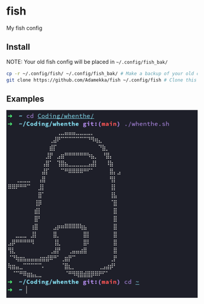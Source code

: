 # fish

My fish config

## Install

NOTE: Your old fish config will be placed in `~/.config/fish_bak/`

```bash
cp -r ~/.config/fish/ ~/.config/fish_bak/ # Make a backup of your old config
git clone https://github.com/Adamekka/fish ~/.config/fish # Clone this repo to fish config folder
```

## Examples

![fish-example](./images/fish-example.png)
